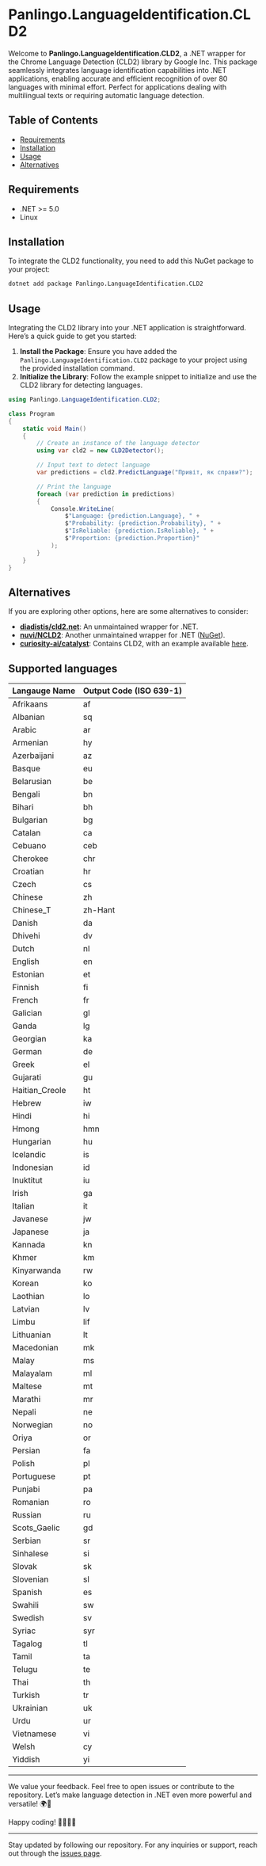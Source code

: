 ﻿# Panlingo.LanguageIdentification.CLD2

Welcome to **Panlingo.LanguageIdentification.CLD2**, a .NET wrapper for the Chrome Language Detection (CLD2) library by Google Inc. This package seamlessly integrates language identification capabilities into .NET applications, enabling accurate and efficient recognition of over 80 languages with minimal effort. Perfect for applications dealing with multilingual texts or requiring automatic language detection.

## Table of Contents

- [Requirements](#requirements)
- [Installation](#installation)
- [Usage](#usage)
- [Alternatives](#alternatives)

## Requirements

- .NET >= 5.0
- Linux

## Installation

To integrate the CLD2 functionality, you need to add this NuGet package to your project:

```sh
dotnet add package Panlingo.LanguageIdentification.CLD2
```

## Usage

Integrating the CLD2 library into your .NET application is straightforward. Here’s a quick guide to get you started:

1. **Install the Package**: Ensure you have added the `Panlingo.LanguageIdentification.CLD2` package to your project using the provided installation command.
2. **Initialize the Library**: Follow the example snippet to initialize and use the CLD2 library for detecting languages.

```csharp
using Panlingo.LanguageIdentification.CLD2;

class Program
{
    static void Main()
    {
        // Create an instance of the language detector
        using var cld2 = new CLD2Detector();

        // Input text to detect language
        var predictions = cld2.PredictLanguage("Привіт, як справи?");

        // Print the language
        foreach (var prediction in predictions)
        {
            Console.WriteLine(
                $"Language: {prediction.Language}, " + 
                $"Probability: {prediction.Probability}, " +
                $"IsReliable: {prediction.IsReliable}, " + 
                $"Proportion: {prediction.Proportion}"
            );
        }
    }
}
```

## Alternatives

If you are exploring other options, here are some alternatives to consider:

- **[diadistis/cld2.net](https://github.com/diadistis/cld2.net)**: An unmaintained wrapper for .NET.
- **[nuvi/NCLD2](https://github.com/nuvi/NCLD2)**: Another unmaintained wrapper for .NET ([NuGet](https://www.nuget.org/packages/NCLD2)).
- **[curiosity-ai/catalyst](https://github.com/curiosity-ai/catalyst)**: Contains CLD2, with an example available [here](https://github.com/curiosity-ai/catalyst/blob/master/samples/LanguageDetection/Program.cs).

## Supported languages

| Langauge Name      | Output Code (ISO 639-1)    |
|--------------------|----------------------------|
| Afrikaans             | af        |
| Albanian              | sq        |
| Arabic                | ar        |
| Armenian              | hy        |
| Azerbaijani           | az        |
| Basque                | eu        |
| Belarusian            | be        |
| Bengali               | bn        |
| Bihari                | bh        |
| Bulgarian             | bg        |
| Catalan               | ca        |
| Cebuano               | ceb       |
| Cherokee              | chr       |
| Croatian              | hr        |
| Czech                 | cs        |
| Chinese               | zh        |
| Chinese_T             | zh-Hant   |
| Danish                | da        |
| Dhivehi               | dv        |
| Dutch                 | nl        |
| English               | en        |
| Estonian              | et        |
| Finnish               | fi        |
| French                | fr        |
| Galician              | gl        |
| Ganda                 | lg        |
| Georgian              | ka        |
| German                | de        |
| Greek                 | el        |
| Gujarati              | gu        |
| Haitian_Creole        | ht        |
| Hebrew                | iw        |
| Hindi                 | hi        |
| Hmong                 | hmn       |
| Hungarian             | hu        |
| Icelandic             | is        |
| Indonesian            | id        |
| Inuktitut             | iu        |
| Irish                 | ga        |
| Italian               | it        |
| Javanese              | jw        |
| Japanese              | ja        |
| Kannada               | kn        |
| Khmer                 | km        |
| Kinyarwanda           | rw        |
| Korean                | ko        |
| Laothian              | lo        |
| Latvian               | lv        |
| Limbu                 | lif       |
| Lithuanian            | lt        |
| Macedonian            | mk        |
| Malay                 | ms        |
| Malayalam             | ml        |
| Maltese               | mt        |
| Marathi               | mr        |
| Nepali                | ne        |
| Norwegian             | no        |
| Oriya                 | or        |
| Persian               | fa        |
| Polish                | pl        |
| Portuguese            | pt        |
| Punjabi               | pa        |
| Romanian              | ro        |
| Russian               | ru        |
| Scots_Gaelic          | gd        |
| Serbian               | sr        |
| Sinhalese             | si        |
| Slovak                | sk        |
| Slovenian             | sl        |
| Spanish               | es        |
| Swahili               | sw        |
| Swedish               | sv        |
| Syriac                | syr       |
| Tagalog               | tl        |
| Tamil                 | ta        |
| Telugu                | te        |
| Thai                  | th        |
| Turkish               | tr        |
| Ukrainian             | uk        |
| Urdu                  | ur        |
| Vietnamese            | vi        |
| Welsh                 | cy        |
| Yiddish               | yi        |

---

We value your feedback. Feel free to open issues or contribute to the repository. Let’s make language detection in .NET even more powerful and versatile! 🌍📝

Happy coding! 👩‍💻👨‍💻

---

Stay updated by following our repository. For any inquiries or support, reach out through the [issues page](https://github.com/gluschenko/language-identification/issues).